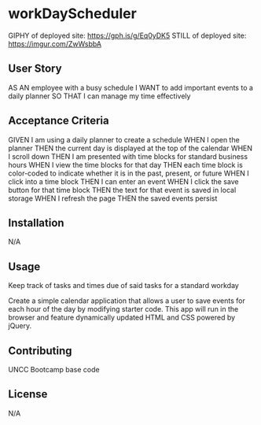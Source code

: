 # workDayScheduler
GIPHY of deployed site: https://gph.is/g/Eq0yDK5
STILL of deployed site: https://imgur.com/ZwWsbbA

## User Story

AS AN employee with a busy schedule
I WANT to add important events to a daily planner
SO THAT I can manage my time effectively

## Acceptance Criteria

GIVEN I am using a daily planner to create a schedule
WHEN I open the planner
THEN the current day is displayed at the top of the calendar
WHEN I scroll down
THEN I am presented with time blocks for standard business hours
WHEN I view the time blocks for that day
THEN each time block is color-coded to indicate whether it is in the past, present, or future
WHEN I click into a time block
THEN I can enter an event
WHEN I click the save button for that time block
THEN the text for that event is saved in local storage
WHEN I refresh the page
THEN the saved events persist

## Installation

N/A

## Usage

Keep track of tasks and times due of said tasks for a standard workday

Create a simple calendar application that allows a user to save events for each hour of the day by modifying starter code. This app will run in the browser and feature dynamically updated HTML and CSS powered by jQuery.

## Contributing

UNCC Bootcamp base code

## License
N/A